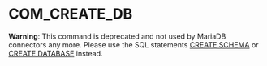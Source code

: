 
# COM_CREATE_DB

**Warning**: This command is deprecated and not used by MariaDB connectors any more. Please use the SQL statements [CREATE SCHEMA](../../../../../reference/sql-statements-and-structure/sql-statements/data-definition/create/create-database.md) or [CREATE DATABASE](../../../../../reference/sql-statements-and-structure/sql-statements/data-definition/create/create-database.md) instead.

<span></span>
